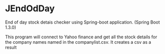 # JEndOdDay
End of day stock detais checker using Spring-boot application. (Spring Boot 1.3.0)

This program will connect to Yahoo finance and get all the stock details for the company names named in the companylist.csv. 
It creates a csv as a result

